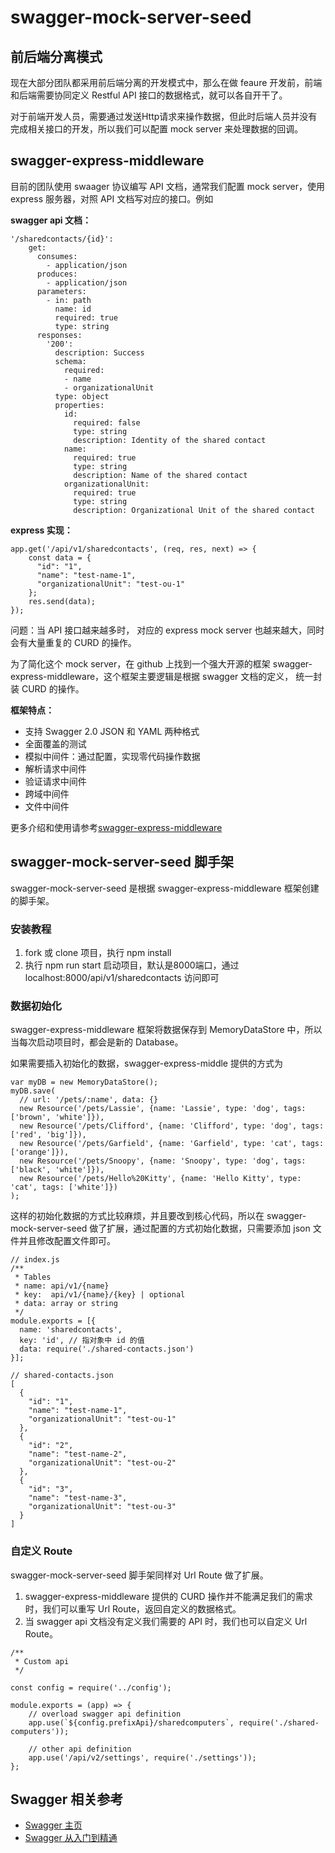 # swagger-mock-server-seed

## 前后端分离模式
现在大部分团队都采用前后端分离的开发模式中，那么在做 feaure 开发前，前端和后端需要协同定义 Restful API 接口的数据格式，就可以各自开干了。

对于前端开发人员，需要通过发送Http请求来操作数据，但此时后端人员并没有完成相关接口的开发，所以我们可以配置 mock server 来处理数据的回调。


## swagger-express-middleware
目前的团队使用 swaager 协议编写 API 文档，通常我们配置 mock server，使用 express 服务器，对照 API 文档写对应的接口。例如

**swagger api 文档：**
```
'/sharedcontacts/{id}':
	get:
	  consumes:
	    - application/json
	  produces:
	    - application/json
	  parameters:
	    - in: path
	      name: id
	      required: true
	      type: string
	  responses:
	    '200':
	      description: Success
	      schema:
	        required:
            - name
            - organizationalUnit
          type: object
          properties:
            id:
              required: false
              type: string
              description: Identity of the shared contact
            name:
              required: true
              type: string
              description: Name of the shared contact
            organizationalUnit:
              required: true
              type: string
              description: Organizational Unit of the shared contact
```
**express 实现：**
```
app.get('/api/v1/sharedcontacts', (req, res, next) => {
    const data = {
      "id": "1",
      "name": "test-name-1",
      "organizationalUnit": "test-ou-1"
    };
    res.send(data);
});
```

问题：当 API 接口越来越多时， 对应的 express mock server 也越来越大，同时会有大量重复的 CURD 的操作。

为了简化这个 mock server，在 github 上找到一个强大开源的框架 swagger-express-middleware，这个框架主要逻辑是根据 swagger 文档的定义， 统一封装 CURD 的操作。

**框架特点：**
* 支持 Swagger 2.0 JSON 和 YAML 两种格式
* 全面覆盖的测试
* 模拟中间件：通过配置，实现零代码操作数据
* 解析请求中间件
* 验证请求中间件
* 跨域中间件
* 文件中间件

更多介绍和使用请参考[swagger-express-middleware](https://github.com/BigstickCarpet/swagger-express-middleware) 

## swagger-mock-server-seed 脚手架
swagger-mock-server-seed 是根据 swagger-express-middleware 框架创建的脚手架。

### 安装教程 ###
1. fork 或 clone 项目，执行 npm install
2. 执行 npm run start 启动项目，默认是8000端口，通过 localhost:8000/api/v1/sharedcontacts 访问即可

### 数据初始化 ###
swagger-express-middleware 框架将数据保存到 MemoryDataStore 中，所以当每次启动项目时，都会是新的 Database。

如果需要插入初始化的数据，swagger-express-middle 提供的方式为
```
var myDB = new MemoryDataStore();
myDB.save(
  // url: '/pets/:name', data: {}
  new Resource('/pets/Lassie', {name: 'Lassie', type: 'dog', tags: ['brown', 'white']}),
  new Resource('/pets/Clifford', {name: 'Clifford', type: 'dog', tags: ['red', 'big']}),
  new Resource('/pets/Garfield', {name: 'Garfield', type: 'cat', tags: ['orange']}),
  new Resource('/pets/Snoopy', {name: 'Snoopy', type: 'dog', tags: ['black', 'white']}),
  new Resource('/pets/Hello%20Kitty', {name: 'Hello Kitty', type: 'cat', tags: ['white']})
);
```


这样的初始化数据的方式比较麻烦，并且要改到核心代码，所以在 swagger-mock-server-seed 做了扩展，通过配置的方式初始化数据，只需要添加 json 文件并且修改配置文件即可。
```
// index.js
/**
 * Tables
 * name: api/v1/{name}
 * key:  api/v1/{name}/{key} | optional 
 * data: array or string
 */
module.exports = [{
  name: 'sharedcontacts',
  key: 'id', // 指对象中 id 的值
  data: require('./shared-contacts.json')
}];

// shared-contacts.json
[
  {
    "id": "1",
    "name": "test-name-1",
    "organizationalUnit": "test-ou-1"
  },
  {
    "id": "2",
    "name": "test-name-2",
    "organizationalUnit": "test-ou-2"
  },
  {
    "id": "3",
    "name": "test-name-3",
    "organizationalUnit": "test-ou-3"
  }
]
```


### 自定义 Route ###
swagger-mock-server-seed 脚手架同样对 Url Route 做了扩展。

1. swagger-express-middleware 提供的 CURD 操作并不能满足我们的需求时，我们可以重写 Url Route，返回自定义的数据格式。
2. 当 swagger api 文档没有定义我们需要的 API 时，我们也可以自定义 Url Route。

```
/**
 * Custom api
 */

const config = require('../config');

module.exports = (app) => {
    // overload swagger api definition
    app.use(`${config.prefixApi}/sharedcomputers`, require('./shared-computers'));

    // other api definition
    app.use('/api/v2/settings', require('./settings'));
};
```

## Swagger 相关参考
* [Swagger 主页](https://swagger.io/)
* [Swagger 从入门到精通](https://www.gitbook.com/book/huangwenchao/swagger/details)


